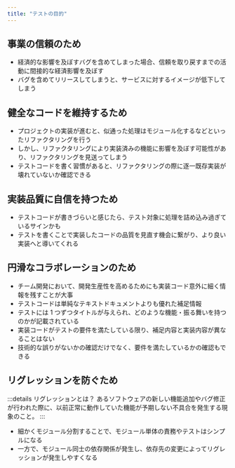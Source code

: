 ```yaml
---
title: "テストの目的"
---
```


## 事業の信頼のため

- 経済的な影響を及ぼすバグを含めてしまった場合、信頼を取り戻すまでの活動に間接的な経済影響を及ぼす
- バグを含めてリリースしてしまうと、サービスに対するイメージが低下してしまう

## 健全なコードを維持するため

- プロジェクトの実装が進むと、似通った処理はモジュール化するなどといったリファクタリングを行う
- しかし、リファクタリングにより実装済みの機能に影響を及ぼす可能性があり、リファクタリングを見送ってしまう
- テストコードを書く習慣があると、リファクタリングの際に逐一既存実装が壊れていないか確認できる

## 実装品質に自信を持つため

- テストコードが書きづらいと感じたら、テスト対象に処理を詰め込み過ぎているサインかも
- テストを書くことで実装したコードの品質を見直す機会に繋がり、より良い実装へと導いてくれる

## 円滑なコラボレーションのため

- チーム開発において、開発生産性を高めるためにも実装コード意外に細く情報を残すことが大事
- テストコードは単純なテキストドキュメントよりも優れた補足情報
- テストには 1 つずつタイトルが与えられ、どのような機能・振る舞いを持つのかが記載されている
- 実装コードがテストの要件を満たしている限り、補足内容と実装内容が異なることはない
- 技術的な誤りがないかの確認だけでなく、要件を満たしているかの確認もできる

## リグレッションを防ぐため

:::details リグレッションとは？
あるソフトウェアの新しい機能追加やバグ修正が行われた際に、以前正常に動作していた機能が予期しない不具合を発生する現象のこと。
:::

- 細かくモジュール分割することで、モジュール単体の責務やテストはシンプルになる
- 一方で、モジュール同士の依存関係が発生し、依存先の変更によってリグレッションが発生しやすくなる
